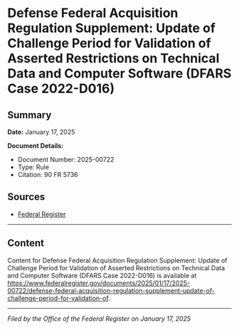 # Defense Federal Acquisition Regulation Supplement: Update of Challenge Period for Validation of Asserted Restrictions on Technical Data and Computer Software (DFARS Case 2022-D016)

## Summary

**Date:** January 17, 2025

**Document Details:**
- Document Number: 2025-00722
- Type: Rule
- Citation: 90 FR 5736

## Sources
- [Federal Register](https://www.federalregister.gov/documents/2025/01/17/2025-00722/defense-federal-acquisition-regulation-supplement-update-of-challenge-period-for-validation-of)

---

## Content

Content for Defense Federal Acquisition Regulation Supplement: Update of Challenge Period for Validation of Asserted Restrictions on Technical Data and Computer Software (DFARS Case 2022-D016) is available at https://www.federalregister.gov/documents/2025/01/17/2025-00722/defense-federal-acquisition-regulation-supplement-update-of-challenge-period-for-validation-of.

---

*Filed by the Office of the Federal Register on January 17, 2025*
